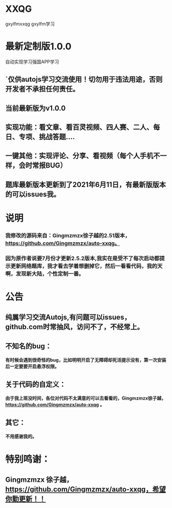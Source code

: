 # XXQG
gxylfmxxqg
gxylfm学习
# 最新定制版1.0.0 

自动实现学习强国APP学习
## `仅供autojs学习交流使用！切勿用于违法用途，否则开发者不承担任何责任。
##  当前最新版为v1.0.0
## 实现功能：看文章、看百灵视频、四人赛、二人、每日、专项、挑战答题....
##  一键其他：实现评论、分享、看视频（每个人手机不一样，会时常报BUG）
## 题库最新版本更新到了2021年6月11日，有最新版版本的可以issues我。

# 说明
###  我修改的源码来自：Gingmzmzx徐子越的2.51版本，https://github.com/Gingmzmzx/auto-xxqg。
###   因为原作者说要7月份才更新2.5.2版本,我实在是受不了每次启动都提示更新网络题库，我才看去学着想删掉它，然后一看看代码，我的天啊，发现新大陆，个性定制一番。


# 公告
##  纯属学习交流Autojs,有问题可以issues，github.com时常抽风，访问不了，不经常上。

##      不知名的bug：
####    有时候会遇到很奇怪的bug，比如明明开启了无障碍却死活提示没有，第一次安装后一定要要开启悬浮权限。

## 关于代码的自定义：
####   由于我上班没时间，各位对代码不太满意的可以去看看的，Gingmzmzx徐子越，https://github.com/Gingmzmzx/auto-xxqg 。

## 其它：
#### 不用感谢我的。
 # 特别鸣谢：
## Gingmzmzx 徐子越，https://github.com/Gingmzmzx/auto-xxqg，希望你勤更新！！
